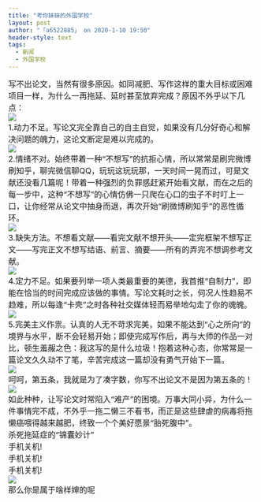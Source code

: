 ```yaml
---
title: "考你妹妹的外国学校"
layout: post
author: "「a6522885」 on 2020-1-10 19:50"
header-style: text
tags:
  - 新闻
  - 外国学校
---
```


<head></head>
<body>
 <div align="left"> 
  <font style="color:rgb(25, 25, 25)"><font face="&amp;quot"><font style="font-size:16px">写不出论文，当然有很多原因。如同减肥、写作这样的重大目标或困难项目一样，为什么一再拖延、延时甚至放弃完成？原因不外乎以下几点：</font></font></font> 
 </div> 
 <div align="left"> 
  <font style="color:rgb(25, 25, 25)"><font face="&amp;quot"><font style="font-size:16px"><img src="http://img.mp.itc.cn/upload/20161211/6629b08f89454726b9c789d2a0591bba.jpg" onload="thumbImg(this)"></font></font></font> 
 </div>
 <font style="color:rgb(25, 25, 25)"><font face="&amp;quot"><font style="font-size:16px"> 
    <div align="left">
      1.动力不足。写论文完全靠自己的自主自觉，如果没有几分好奇心和解决问题的魄力，这论文断定是难以完成的。 
    </div> 
    <div align="left"> 
     <img src="http://img.mp.itc.cn/upload/20161211/9dd72ebec85b4b95a721ec1b8592b925.jpg" onload="thumbImg(this)"> 
    </div> 
    <div align="left">
      2.情绪不对。始终带着一种“不想写”的抗拒心情，所以常常是刷完微博刷知乎，聊完微信聊QQ，玩玩这玩玩那，一天时间一晃而过，可是文献还没看几篇呢！带着一种强烈的负罪感赶紧开始看文献，而在之后的每一步中，这种“不想写”的心情仿佛一只爬在心口的虫子不时叮上一口，让你经常从论文中抽身而退，再次开始“刷微博刷知乎”的恶性循环。 
    </div> 
    <div align="left"> 
     <img src="http://img.mp.itc.cn/upload/20161211/5697d3be45204504aa4b6ee89f68c624.jpg" onload="thumbImg(this)"> 
    </div> 
    <div align="left">
      3.缺失方法。不想看文献——看完文献不想开头——定完框架不想写正文——写完正文不想写结语、前言、摘要——所有的弄完不想调参考文献。 
    </div> 
    <div align="left"> 
     <img src="http://img.mp.itc.cn/upload/20161211/699c85e87e854e6788d9f4ea19b60677.jpg" onload="thumbImg(this)"> 
    </div> 
    <div align="left">
      4.定力不足。如果要列举一项人类最重要的美德，我首推“自制力”，即能在恰当的时间完成应该做的事情。写论文耗时之长，何况人性趋易不趋难，所以每逢“卡壳”之时各种社交媒体轻而易举地勾走了你的魂魄。 
    </div> 
    <div align="left"> 
     <img src="http://img.mp.itc.cn/upload/20161211/a86a38c276984a5cb13e9f76c260246f.jpg" onload="thumbImg(this)"> 
    </div> 
    <div align="left">
      5.完美主义作祟。认真的人无不苛求完美，如果不能达到“心之所向”的境界与水平，断不会轻易开始；即使完成写作后，再与大师的作品一对比，顿生羞赧之色：我这写的是什么垃圾！抱着这种心态，你常常是一篇论文久久动不了笔，辛苦完成这一篇却没有勇气开始下一篇。 
    </div> 
    <div align="left"> 
     <img src="http://img.mp.itc.cn/upload/20161211/d42aa8ba892448cfa0668f94a7ab9dbf.jpg" onload="thumbImg(this)"> 
    </div> 
    <div align="left">
      呵呵，第五条，我就是为了凑字数，你写不出论文不是因为第五条的！ 
    </div> 
    <div align="left"> 
     <img src="http://img.mp.itc.cn/upload/20161211/cff44b51d1c3425a8313cd440ca6ae02.jpg" onload="thumbImg(this)"> 
    </div> 
    <div align="left">
      如此种种，让写论文时常陷入“难产”的困境。万事大同小异，为什么一件事情完不成，不外乎一拖二懒三不看书，而正是这些肆虐的病毒将拖懒癌喂得越来越肥，终致一个个美好愿景“胎死腹中”。 
    </div> 
    <div align="left">
      杀死拖延症的“锦囊妙计” 
    </div> 
    <div align="left">
      手机关机! 
    </div> 
    <div align="left">
      手机关机! 
    </div> 
    <div align="left">
      手机关机! 
    </div> 
    <div align="left"> 
     <img src="http://img.mp.itc.cn/upload/20161211/fc49b3347bfe4e1fb52b81be358e2e77.jpg" onload="thumbImg(this)"> 
    </div> 
    <div align="left">
      那么你是属于啥样婶的呢 
    </div></font></font></font>
 <br> 
 <br>
</body>


